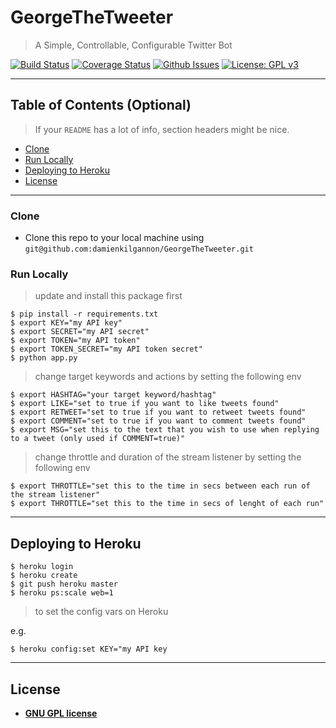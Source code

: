 # GeorgeTheTweeter

> A Simple, Controllable, Configurable Twitter Bot


[![Build Status](http://img.shields.io/travis/badges/badgerbadgerbadger.svg?style=flat-square)](https://travis-ci.org/badges/badgerbadgerbadger) [![Coverage Status](http://img.shields.io/coveralls/badges/badgerbadgerbadger.svg?style=flat-square)](https://coveralls.io/r/badges/badgerbadgerbadger) [![Github Issues](http://githubbadges.herokuapp.com/badges/badgerbadgerbadger/issues.svg?style=flat-square)](https://github.com/badges/badgerbadgerbadger/issues) [![License: GPL v3](https://img.shields.io/badge/License-GPLv3-blue.svg)](https://www.gnu.org/licenses/gpl-3.0)

---

## Table of Contents (Optional)

> If your `README` has a lot of info, section headers might be nice.

- [Clone](#clone)
- [Run Locally](#run-locally)
- [Deploying to Heroku](#deploying-to-heroku)
- [License](#license)

---

### Clone

- Clone this repo to your local machine using `git@github.com:damienkilgannon/GeorgeTheTweeter.git`

### Run Locally


> update and install this package first

```
$ pip install -r requirements.txt
$ export KEY="my API key"
$ export SECRET="my API secret"
$ export TOKEN="my API token"
$ export TOKEN_SECRET="my API token secret"
$ python app.py
```

> change target keywords and actions by setting the following env

```
$ export HASHTAG="your target keyword/hashtag"
$ export LIKE="set to true if you want to like tweets found"
$ export RETWEET="set to true if you want to retweet tweets found"
$ export COMMENT="set to true if you want to comment tweets found"
$ export MSG="set this to the text that you wish to use when replying to a tweet (only used if COMMENT=true)"
```

> change throttle and duration of the stream listener by setting the following env

```
$ export THROTTLE="set this to the time in secs between each run of the stream listener"
$ export THROTTLE="set this to the time in secs of lenght of each run"
```

---

## Deploying to Heroku

```
$ heroku login
$ heroku create
$ git push heroku master
$ heroku ps:scale web=1
```

> to set the config vars on Heroku

e.g.
```
$ heroku config:set KEY="my API key
```

---

## License

- **[GNU GPL license](https://www.gnu.org/licenses/gpl-3.0.en.html)**
